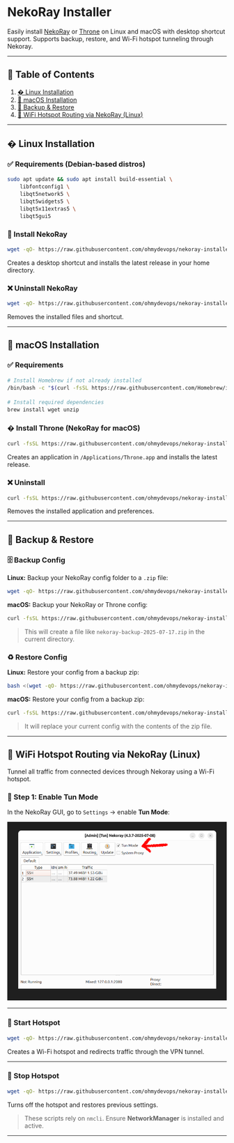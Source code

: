 # NekoRay Installer

Easily install [NekoRay](https://github.com/Mahdi-zarei/nekoray) or [Throne](https://github.com/throneproj/Throne) on Linux and macOS with desktop shortcut support.
Supports backup, restore, and Wi-Fi hotspot tunneling through Nekoray.

---

## 📑 Table of Contents

1. [� Linux Installation](#-linux-installation)
2. [🍎 macOS Installation](#-macos-installation)
3. [🔐 Backup & Restore](#-backup--restore)
4. [📡 WiFi Hotspot Routing via NekoRay (Linux)](#-wifi-hotspot-routing-via-nekoray-linux)

---

## � Linux Installation

### ✅ Requirements (Debian-based distros)

```bash
sudo apt update && sudo apt install build-essential \
    libfontconfig1 \
    libqt5network5 \
    libqt5widgets5 \
    libqt5x11extras5 \
    libqt5gui5
```

### 🚀 Install NekoRay

```bash
wget -qO- https://raw.githubusercontent.com/ohmydevops/nekoray-installer/main/linux/installer.sh | bash
```

Creates a desktop shortcut and installs the latest release in your home directory.

### ❌ Uninstall NekoRay

```bash
wget -qO- https://raw.githubusercontent.com/ohmydevops/nekoray-installer/main/linux/uninstaller.sh | bash
```

Removes the installed files and shortcut.

---

## 🍎 macOS Installation

### ✅ Requirements

```bash
# Install Homebrew if not already installed
/bin/bash -c "$(curl -fsSL https://raw.githubusercontent.com/Homebrew/install/HEAD/install.sh)"

# Install required dependencies
brew install wget unzip
```

### � Install Throne (NekoRay for macOS)

```bash
curl -fsSL https://raw.githubusercontent.com/ohmydevops/nekoray-installer/main/mac/installer.sh | bash
```

Creates an application in `/Applications/Throne.app` and installs the latest release.

### ❌ Uninstall

```bash
curl -fsSL https://raw.githubusercontent.com/ohmydevops/nekoray-installer/main/mac/uninstaller.sh | bash
```

Removes the installed application and preferences.

---

## 🔐 Backup & Restore

### 🗄 Backup Config

**Linux:**
Backup your NekoRay config folder to a `.zip` file:

```bash
wget -qO- https://raw.githubusercontent.com/ohmydevops/nekoray-installer/main/linux/backup.sh | bash
```

**macOS:**
Backup your NekoRay or Throne config:

```bash
curl -fsSL https://raw.githubusercontent.com/ohmydevops/nekoray-installer/main/mac/backup.sh | bash
```

> This will create a file like `nekoray-backup-2025-07-17.zip` in the current directory.

### ♻️ Restore Config

**Linux:**
Restore your config from a backup zip:

```bash
bash <(wget -qO- https://raw.githubusercontent.com/ohmydevops/nekoray-installer/main/linux/restore.sh) path/to/backup.zip
```

**macOS:**
Restore your config from a backup zip:

```bash
curl -fsSL https://raw.githubusercontent.com/ohmydevops/nekoray-installer/main/mac/restore.sh | bash -s path/to/backup.zip
```

> It will replace your current config with the contents of the zip file.

---

## 📡 WiFi Hotspot Routing via NekoRay (Linux)

Tunnel all traffic from connected devices through Nekoray using a Wi-Fi hotspot.

### 🔧 Step 1: Enable Tun Mode

In the NekoRay GUI, go to `Settings` → enable **Tun Mode**:

![Enable Tun Mode](./tun-mode.png)

---

### 📶 Start Hotspot

```bash
wget -qO- https://raw.githubusercontent.com/ohmydevops/nekoray-installer/main/linux/hotspot-on.sh | bash

```

Creates a Wi-Fi hotspot and redirects traffic through the VPN tunnel.

---

### 📴 Stop Hotspot

```bash
wget -qO- https://raw.githubusercontent.com/ohmydevops/nekoray-installer/main/linux/hotspot-off.sh | bash
```

Turns off the hotspot and restores previous settings.

> These scripts rely on `nmcli`. Ensure **NetworkManager** is installed and active.

---
